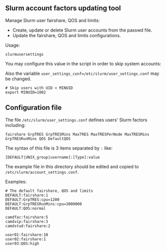 Slurm account factors updating tool
------------------------------------

Manage Slurm user fairshare, QOS and limits:

* Create, update or delete Slurm user accounts from the passwd file.
* Update the fairshare, QOS and limits configurations.

Usage:

```
slurmusersettings
```

You may configure this value in the script in order to skip system accounts:

Also the variable ```user_settings_conf=/etc/slurm/user_settings.conf``` may be changed.

```
# Skip users with UID < MINUID
export MINUID=1002
```

Configuration file
------------------

The file ```/etc/slurm/user_settings.conf``` defines users' Slurm factors including:

```
fairshare GrpTRES GrpTRESMins MaxTRES MaxTRESPerNode MaxTRESMins GrpTRESRunMins QOS DefaultQOS
```

The syntax of this file is 3 items separated by ```:``` like:

```
[DEFAULT|UNIX_group|username]:[Type]:value
```

The example file in this directory should be edited and copied to ```/etc/slurm/account_settings.conf```.

Examples:

```
# The default fairshare, QOS and limits
DEFAULT:fairshare:1
DEFAULT:GrpTRES:cpu=1200
DEFAULT:GrpTRESRunMins:cpu=3000000
DEFAULT:QOS:normal

camdfac:fairshare:5
camdvip:fairshare:3
camdstud:fairshare:2

user01:fairshare:10
user02:fairshare:1
user03:QOS:high
```
